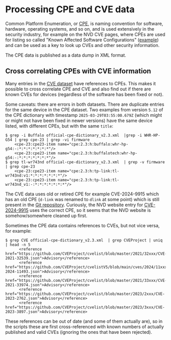 # Processing CPE and CVE data

Common Platform Enumeration, or [CPE][cpe], is naming convention for software,
hardware, operating systems, and so on, and is used extensively in the security
industry, for example on the NVD CVE pages, where CPEs are used for listing so
called "Known Affected Software Configurations" ([example][cve-2006-2561]) and
can be used as a key to look up CVEs and other security information.

The CPE data is published as a data dump in XML format.

## Cross correlating CPEs with CVE information

Many entries in the [CVE dataset][cvelistv5] have references to CPEs. This
makes it possible to cross correlate CPE and CVE and also find out if there
are known CVEs for devices (regardless of the software has been fixed or not).

Some caveats: there are errors in both datasets. There are duplicate entries
for the same device in the CPE dataset. Two examples from version `5.12` of the
CPE dictionary with timestamp `2025-03-29T03:55:00.679Z` (which might or might
not have been fixed in newer versions) have the same device listed, with
different CPEs, but with the same `title`:

```
$ grep -i Buffalo official-cpe-dictionary_v2.3.xml  |grep -i WHR-HP-G54 | grep cpe-23 | grep -vi firmware
    <cpe-23:cpe23-item name="cpe:2.3:h:buffalo:whr-hp-g54:-:*:*:*:*:*:*:*"/>
    <cpe-23:cpe23-item name="cpe:2.3:h:buffalotech:whr-hp-g54:-:*:*:*:*:*:*:*"/>
$ grep tl-wr743nd official-cpe-dictionary_v2.3.xml  | grep -v firmware | grep cpe-23
    <cpe-23:cpe23-item name="cpe:2.3:h:tp-link:tl-wr743nd:v1:*:*:*:*:*:*:*"/>
    <cpe-23:cpe23-item name="cpe:2.3:h:tp-link:tl-wr743nd_v1:-:*:*:*:*:*:*:*"/>
```

The CVE data uses old or retired CPE for example CVE-2024-9915 which has an old
CPE (`d-link` was renamed to `dlink` at some point) which is still present in
the [Git repository][cve-2024-9915-archive]. Curiously, the NVD website entry
for [CVE-2024-9915][cve-2024-9915] uses the correct CPE, so it seems that the
NVD website is somehow/somewhere cleaned up first.

Sometimes the CPE data contains references to CVEs, but not vice versa, for
example:

```
$ grep CVE official-cpe-dictionary_v2.3.xml  | grep CVEProject | uniq | head -n 5
      <reference href="https://github.com/CVEProject/cvelist/blob/master/2021/32xxx/CVE-2021-32539.json">Advisory</reference>
      <reference href="https://github.com/CVEProject/cvelistV5/blob/main/cves/2024/11xxx/CVE-2024-11493.json">Advisory</reference>
      <reference href="https://github.com/CVEProject/cvelist/blob/master/2021/33xxx/CVE-2021-33974.json">Advisory</reference>
      <reference href="https://github.com/CVEProject/cvelist/blob/master/2023/2xxx/CVE-2023-2762.json">Advisory</reference>
      <reference href="https://github.com/CVEProject/cvelist/blob/master/2023/3xxx/CVE-2023-3897.json">Advisory</reference>
```

These references can be out of date (and some of them actually are), so in the
scripts these are first cross-referenced with known numbers of actually
published and valid CVEs (ignoring the ones that have been rejected).

[cpe]:https://nvd.nist.gov/products/cpe
[cve-2006-2561]:https://nvd.nist.gov/vuln/detail/CVE-2006-2561
[cve-2024-9915]:https://nvd.nist.gov/vuln/detail/CVE-2024-9915
[cve-2024-9915-archive]:https://github.com/CVEProject/cvelistV5/blob/5d27562a7b563760aa456cd42d13a1971a6ef77a/cves/2024/9xxx/CVE-2024-9915.json
[cvelistv5]:https://github.com/CVEProject/cvelistV5
